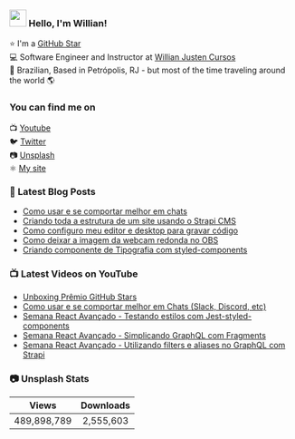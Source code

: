 ### <img src="https://media.giphy.com/media/hvRJCLFzcasrR4ia7z/giphy.gif" width="30px"> Hello, I'm Willian!

⭐ I'm a [GitHub Star](https://stars.github.com/profiles/willianjusten/) <br>
💻 Software Engineer and Instructor at [Willian Justen Cursos](https://willianjusten.com.br/cursos) <br>
🏡 Brazilian, Based in Petrópolis, RJ - but most of the time traveling around the world 🌎

### You can find me on

📺 [Youtube](https://www.youtube.com/WillianJustenCursos/?sub_confirmation=1) <br>
🐦 [Twitter](https://twitter.com/Willian_justen) <br>
📷 [Unsplash](https://unsplash.com/@willianjusten) <br>
⚛️ [My site](https://willianjusten.com.br) <br>

### 📕 Latest Blog Posts

<!-- BLOG:START -->
- [Como usar e se comportar melhor em chats](https://willianjusten.com.br/como-usar-e-se-comportar-melhor-em-chats/)
- [Criando toda a estrutura de um site usando o Strapi CMS](https://willianjusten.com.br/criando-toda-a-estrutura-de-um-site-usando-o-strapi-cms/)
- [Como configuro meu editor e desktop para gravar código](https://willianjusten.com.br/como-configuro-meu-editor-e-desktop-para-gravar-codigo/)
- [Como deixar a imagem da webcam redonda no OBS](https://willianjusten.com.br/como-deixar-a-imagem-da-webcam-redonda-no-obs/)
- [Criando componente de Tipografia com styled-components](https://willianjusten.com.br/criando-componente-de-tipografia-com-styled-components/)
<!-- BLOG:END -->

### 📺 Latest Videos on YouTube

<!-- YOUTUBE:START -->
- [Unboxing Prêmio GitHub Stars](https://www.youtube.com/watch?v=uG0sI7Cdxl0)
- [Como usar e se comportar melhor em Chats (Slack, Discord, etc)](https://www.youtube.com/watch?v=KBJiXB48lrE)
- [Semana React Avançado - Testando estilos com Jest-styled-components](https://www.youtube.com/watch?v=u-7xfNScfUk)
- [Semana React Avançado - Simplicando GraphQL com Fragments](https://www.youtube.com/watch?v=0wJWD0TskJs)
- [Semana React Avançado - Utilizando filters e aliases no GraphQL com Strapi](https://www.youtube.com/watch?v=xkm_ZOKtpms)
<!-- YOUTUBE:END -->

### 📷 Unsplash Stats

<!-- UNSPLASH-STATS:START -->
| **Views**         | **Downloads**        |
|:-----------------:|:--------------------:|
|489,898,789   | 2,555,603 |
<!-- UNSPLASH-STATS:END -->
